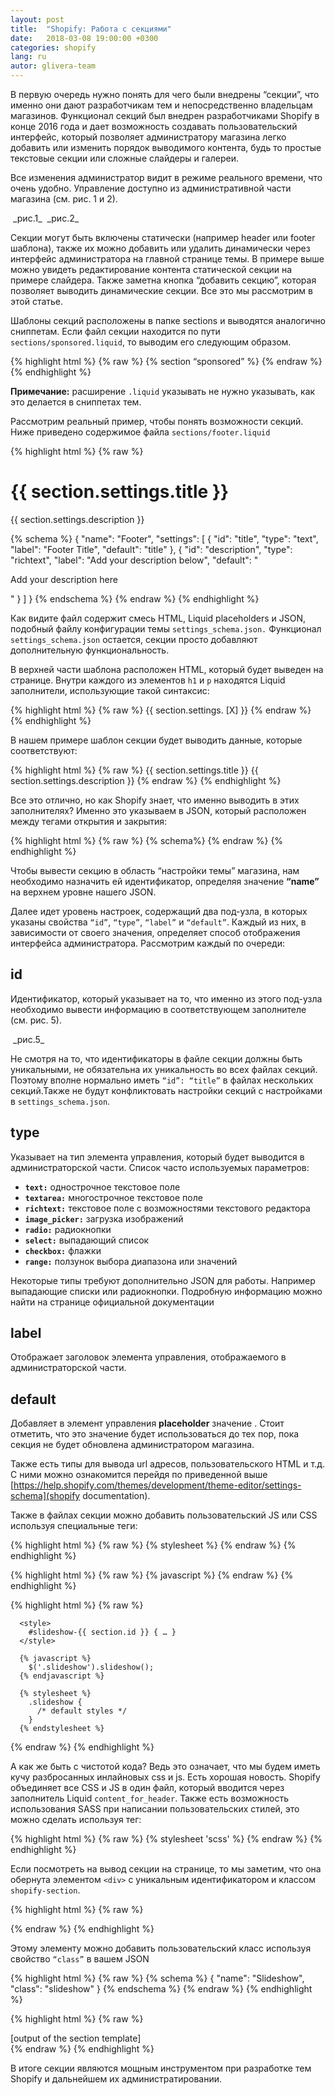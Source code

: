 ```yaml
---
layout: post
title:  "Shopify: Работа с секциями"
date:   2018-03-08 19:00:00 +0300
categories: shopify
lang: ru
autor: glivera-team
---
```


В первую очередь нужно понять для чего были внедрены “секции”, что именно они дают разработчикам тем и непосредственно владельцам магазинов. Функционал секций был внедрен разработчиками Shopify в конце 2016 года и дает возможность создавать пользовательский интерфейс, который позволяет администратору магазина легко добавить или изменить порядок выводимого контента, будь то простые текстовые секции или сложные слайдеры и галереи.

Все изменения администратор видит в режиме реального времени, что очень удобно. Управление доступно из административной части магазина (см. рис. 1 и 2).

<img alt="" src="../../../../i/sect1.jpg">
_рис.1_

<img alt="" src="../../../../i/sect2.jpg">
_рис.2_

Секции могут быть включены статически (например header или footer шаблона), также их можно добавить или удалить динамически через интерфейс администратора на главной странице темы. В примере выше можно увидеть редактирование контента статической секции на примере слайдера. Также заметна кнопка “добавить секцию”, которая позволяет выводить динамические секции. Все это мы рассмотрим в этой статье.

Шаблоны секций расположены в папке sections и выводятся аналогично сниппетам. Если файл секции находится по пути `sections/sponsored.liquid`, то выводим его следующим образом.

{% highlight html %}
    {% raw  %}
        {% section “sponsored” %}
    {% endraw %}
{% endhighlight %}

**Примечание:** расширение `.liquid` указывать не нужно указывать, как это делается в сниппетах тем.

Рассмотрим реальный пример, чтобы понять возможности секций. Ниже приведено содержимое файла `sections/footer.liquid`

{% highlight html %}
  {% raw  %}
      <h1>{{ section.settings.title }}</h1>
      <p>{{ section.settings.description }}</p>
      {% schema %}
        {
          "name": "Footer",
          "settings": [
            {
              "id": "title",
              "type": "text",
              "label": "Footer Title",
              "default": "title"
            },
            {
              "id": "description",
              "type": "richtext",
              "label": "Add your description below",
              "default": "<p>Add your description here</p>"
            }
          ]
        }
      {% endschema %}
  {% endraw %}
{% endhighlight %}


Как видите файл содержит смесь HTML, Liquid placeholders и JSON, подобный файлу конфигурации темы `settings_schema.json.` Функционал `settings_schema.json` остается, секции просто добавляют дополнительную функциональность.

В верхней части шаблона расположен HTML, который будет выведен на странице. Внутри каждого из элементов `h1` и `p` находятся Liquid заполнители, использующие такой синтаксис:

{% highlight html %}
    {% raw  %}
       {{ section.settings. [X] }}
    {% endraw %}
{% endhighlight %}

В нашем примере шаблон секции будет выводить данные, которые соответствуют:

{% highlight html %}
    {% raw  %}
      {{ section.settings.title }}
      {{ section.settings.description }}
    {% endraw %}
{% endhighlight %}

Все это отлично, но как Shopify знает, что именно выводить в этих заполнителях? Именно это указываем в JSON, который расположен между тегами открытия и закрытия:

{% highlight html %}
    {% raw  %}
       {% schema%}
    {% endraw %}
{% endhighlight %}

Чтобы вывести секцию в область “настройки темы” магазина, нам необходимо назначить ей идентификатор, определяя значение **“name”** на верхнем уровне нашего JSON.

Далее идет уровень настроек, содержащий два под-узла, в которых указаны свойства `“id”`, `“type”`, `“label”` и `“default”`. Каждый из них, в зависимости от своего значения, определяет способ отображения интерфейса администратора. Рассмотрим каждый по очереди:

## **id**

Идентификатор, который указывает на то, что именно из этого под-узла необходимо вывести информацию в соответствующем заполнителе (см. рис. 5).

<img alt="" src="../../../../i/sect5.jpg">
_рис.5_

Не смотря на то, что идентификаторы в файле секции должны быть уникальными, не обязательна их уникальность во всех файлах секций. Поэтому вполне нормально иметь  `“id”: “title”` в файлах нескольких секций.Также не будут конфликтовать настройки секций с настройками в `settings_schema.json`.

## **type**

Указывает на тип элемента управления, который будет выводится в администраторской части. Список часто используемых параметров:

* **`text:`** однострочное текстовое поле
* **`textarea:`** многострочное текстовое поле
* **`richtext:`** текстовое поле с возможностями текстового редактора
* **`image_picker:`** загрузка изображений
* **`radio:`** радиокнопки
* **`select:`** выпадающий список
* **`checkbox:`** флажки
* **`range:`** ползунок выбора диапазона или значений

Некоторые типы требуют дополнительно JSON для работы. Например выпадающие списки или радиокнопки. Подробную информацию можно найти на странице официальной документации

## **label**

Отображает заголовок элемента управления, отображаемого в администраторской части.

## **default**

Добавляет в элемент управления **placeholder** значение . Стоит отметить, что это значение будет использоваться до тех пор, пока секция не будет обновлена администратором магазина.

Также есть типы для вывода url адресов, пользовательского HTML и т.д. С ними можно ознакомится перейдя по приведенной выше [https://help.shopify.com/themes/development/theme-editor/settings-schema](shopify documentation).

Также в файлах секции можно добавить пользовательский JS или CSS используя специальные теги:

{% highlight html %}
    {% raw  %}
      {% stylesheet %}
    {% endraw %}
{% endhighlight %}

{% highlight html %}
    {% raw  %}
      {% javascript %}
    {% endraw %}
{% endhighlight %}


{% highlight html %}
  {% raw %}
      <div class="slideshow" id="slideshow-{{ section.id }}"></div>
    
      <style>
        #slideshow-{{ section.id }} { … }
      </style>
    
      {% javascript %}
        $('.slideshow').slideshow();
      {% endjavascript %}
    
      {% stylesheet %}
        .slideshow {
          /* default styles */
        }
      {% endstylesheet %}
  {% endraw %}
{% endhighlight %}

А как же быть с чистотой кода? Ведь это означает, что мы будем иметь кучу разбросанных инлайновых css и js. Есть хорошая новость. Shopify объединяет все CSS и JS в один файл, который вводится через заполнитель Liquid `content_for_header`. Также есть возможность использования SASS при написании пользовательских стилей, это можно сделать используя тег:

{% highlight html %}
    {% raw  %}
      {% stylesheet 'scss' %}
    {% endraw %}
{% endhighlight %}

Если посмотреть на вывод секции на странице, то мы заметим, что она обернута элементом `<div>` с уникальным идентификатором и классом `shopify-section`.

{% highlight html %}
  {% raw %}
    <div id="shopify-section-footer" class="shopify-section">
  {% endraw %}
{% endhighlight %}

Этому элементу можно добавить пользовательский класс используя свойство `“class”` в вашем JSON

{% highlight html %}
  {% raw %}
      {% schema %}
        {
          "name": "Slideshow",
          "class": "slideshow"
        }
      {% endschema %}
  {% endraw %}
{% endhighlight %}

{% highlight html %}
  {% raw %}
      <div id="shopify-section-[id]" class="shopify-section slideshow">
        [output of the section template]
      </div>
  {% endraw %}
{% endhighlight %}

В итоге секции являются мощным инструментом при разработке тем Shopify и дальнейшем их администратировании.
